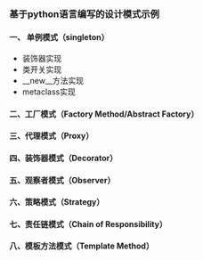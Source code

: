 ### 基于python语言编写的设计模式示例
#### 一、 单例模式（singleton）
- 装饰器实现
- 类开关实现
- __new__方法实现
- metaclass实现

#### 二、工厂模式（Factory Method/Abstract Factory）
#### 三、代理模式（Proxy）
#### 四、装饰器模式（Decorator）
#### 五、观察者模式（Observer）
#### 六、策略模式（Strategy）
#### 七、责任链模式（Chain of Responsibility）
#### 八、模板方法模式（Template Method）
